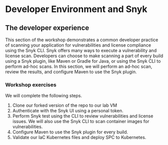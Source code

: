 # Developer Environment and Snyk

## The developer experience

This section of the workshop demonstrates a common developer practice of scanning your application for vulnerabilities and license compliance using the Snyk CLI. Snyk offers many ways to execute a vulnerability and license scan. Developers can choose to make scanning a part of every build using a Snyk plugin, like Maven or Gradle for Java, or using the Snyk CLI to perform ad-hoc scans. In this section, we will perform an ad-hoc scan, review the results, and configure Maven to use the Snyk plugin.

### Workshop exercises

We will complete the following steps.

1. Clone our forked version of the repo to our lab VM
2. Authenticate with the Snyk UI using a personal token.
3. Perform Snyk test using the CLI to review vulnerabilities and license issues. We will also use the Snyk CLI to scan container images for vulnerabilities.
4. Configure Maven to use the Snyk plugin for every build.
5. Validate our IaC Kubernetes files and deploy SPC to Kubernetes.
